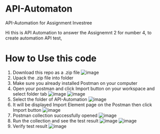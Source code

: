 # API-Automaton
API-Automation for Assignment Investree

Hi this is API Automation to answer the Assignemnt 2 for number 4, to create automation API test,

# How to Use this code
1. Download this repo as a .zip file
![image](https://user-images.githubusercontent.com/89152616/212308514-dd966981-43c1-48a9-a8f0-69410af10874.png)
2. Upack the .zip file into folder
3. Make sure you already installed Postman on your computer
4. Open your postman and click Import button on your workspace and select folder tab
![image](https://user-images.githubusercontent.com/89152616/212308991-4f419e46-aee1-47a8-b3ea-08af92494a63.png)
![image](https://user-images.githubusercontent.com/89152616/212309134-0ab26cee-929f-4011-b185-758cec368106.png)
5. Select the folder of API-Automation
![image](https://user-images.githubusercontent.com/89152616/212309323-f19994c1-7b9d-433f-b62a-8f4897caf127.png)
6. It will be displayed Import Element page on the Postman then click Import button
![image](https://user-images.githubusercontent.com/89152616/212309393-eadeb621-c4a4-4a8d-9361-574bd607c4c9.png)
7. Postman collection successfully opened
![image](https://user-images.githubusercontent.com/89152616/212309483-8804a02c-631e-4044-8577-9d39fda75288.png)
8. Run the collection and see the test result
![image](https://user-images.githubusercontent.com/89152616/212309563-7e0355f7-6ded-4c0e-b2f0-b3c354516cd3.png)
![image](https://user-images.githubusercontent.com/89152616/212309640-f0065c31-95fa-40e3-96fa-a583ba8009ac.png)
9. Verify test result
![image](https://user-images.githubusercontent.com/89152616/212309717-ba34d25e-1782-4fef-b9fd-f22ea57fa832.png)

